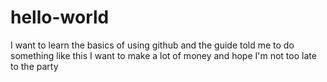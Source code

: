 # hello-world
I want to learn the basics of using github and the guide told me to do something like this
I want to make a lot of money and hope I'm not too late to the party
